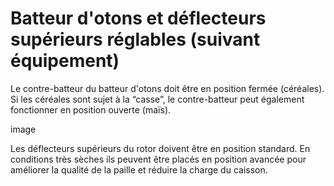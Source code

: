 # Batteur d'otons et déflecteurs supérieurs réglables (suivant équipement)

Le contre-batteur du batteur d'otons doit être en position fermée (céréales). Si les céréales sont sujet à la “casse”, le contre-batteur peut également fonctionner en position ouverte (maïs).

image

Les déflecteurs supérieurs du rotor doivent être en position standard. En conditions très sèches ils peuvent être placés en position avancée pour améliorer la qualité de la paille et réduire la charge du caisson.